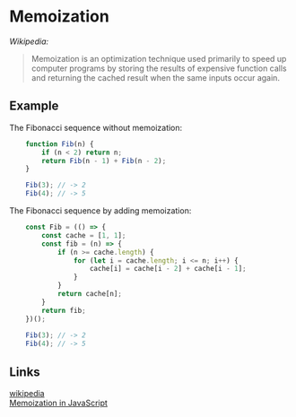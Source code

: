 # Memoization
*Wikipedia:*

> Memoization is an optimization technique used primarily to speed up computer programs by storing the results of expensive function calls and returning the cached result when the same inputs occur again.

## Example

The Fibonacci sequence without memoization:

```js
    function Fib(n) {
        if (n < 2) return n;
        return Fib(n - 1) + Fib(n - 2);
    }

    Fib(3); // -> 2
    Fib(4); // -> 5
```

The Fibonacci sequence by adding memoization:

```js
    const Fib = (() => {
        const cache = [1, 1];
        const fib = (n) => {
            if (n >= cache.length) {
                for (let i = cache.length; i <= n; i++) {
                    cache[i] = cache[i - 2] + cache[i - 1];
                }
            }
            return cache[n];
        }
        return fib;
    })();
    
    Fib(3); // -> 2
    Fib(4); // -> 5
```

## Links
[wikipedia](https://en.wikipedia.org/wiki/Memoization)<br/>
[Memoization in JavaScript](https://keith.gaughan.ie/javascript-memoization.html)